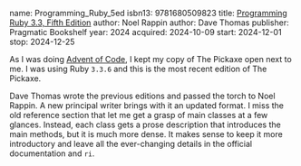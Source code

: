 name: Programming_Ruby_5ed
isbn13: 9781680509823
title: [Programming Ruby 3.3, Fifth Edition](https://pragprog.com/titles/ruby5/programming-ruby-3-3-5th-edition/)
author: Noel Rappin
author: Dave Thomas
publisher: Pragmatic Bookshelf
year: 2024
acquired: 2024-10-09
start: 2024-12-01
stop: 2024-12-25

As I was doing [Advent of Code](https://adventofcode.com/2024/), I kept my copy
of The Pickaxe open next to me.  I was using Ruby `3.3.6` and this is the most
recent edition of The Pickaxe.

Dave Thomas wrote the previous editions and passed the torch to Noel Rappin.  A
new principal writer brings with it an updated format.  I miss the old reference
section that let me get a grasp of main classes at a few glances.  Instead, each
class gets a prose description that introduces the main methods, but it is much
more dense.  It makes sense to keep it more introductory and leave all the
ever-changing details in the official documentation and `ri`.
